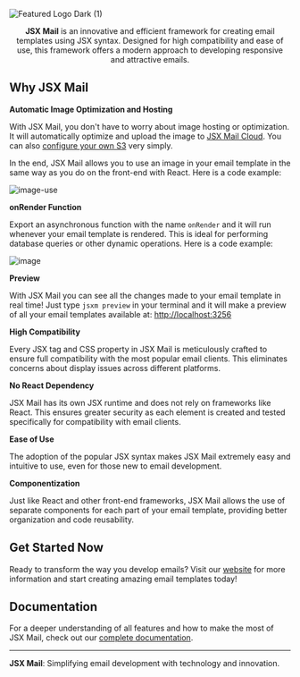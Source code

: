 ![Featured Logo Dark (1)](https://github.com/Theryston/jsx-mail/assets/72868196/9964df7d-81c6-41f2-96d5-005a87760cf4)

<div align="center">
<b>JSX Mail</b> is an innovative and efficient framework for creating email templates using JSX syntax. Designed for high compatibility and ease of use, this framework offers a modern approach to developing responsive and attractive emails.
</div>

## Why JSX Mail

**Automatic Image Optimization and Hosting**

With JSX Mail, you don't have to worry about image hosting or optimization. It will automatically optimize and upload the image to [JSX Mail Cloud](https://docs.jsxmail.org/cloud/introduction). You can also [configure your own S3](https://docs.jsxmail.org/framework/image) very simply.

In the end, JSX Mail allows you to use an image in your email template in the same way as you do on the front-end with React. Here is a code example:

![image-use](https://github.com/Theryston/jsx-mail/assets/72868196/bd5dac34-a3e3-4668-b5a0-c17d5125dbc9)

**onRender Function**

Export an asynchronous function with the name `onRender` and it will run whenever your email template is rendered. This is ideal for performing database queries or other dynamic operations. Here is a code example:

![image](https://github.com/Theryston/jsx-mail/assets/72868196/a2f128e2-c9f9-4dd2-a777-c79b0a845a5f)

**Preview**

With JSX Mail you can see all the changes made to your email template in real time! Just type `jsxm preview` in your terminal and it will make a preview of all your email templates available at: [http://localhost:3256](http://localhost:3256)

**High Compatibility**

Every JSX tag and CSS property in JSX Mail is meticulously crafted to ensure full compatibility with the most popular email clients. This eliminates concerns about display issues across different platforms.

**No React Dependency**

JSX Mail has its own JSX runtime and does not rely on frameworks like React. This ensures greater security as each element is created and tested specifically for compatibility with email clients.

**Ease of Use**

The adoption of the popular JSX syntax makes JSX Mail extremely easy and intuitive to use, even for those new to email development.

**Componentization**

Just like React and other front-end frameworks, JSX Mail allows the use of separate components for each part of your email template, providing better organization and code reusability.

## Get Started Now

Ready to transform the way you develop emails? Visit our [website](https://jsxmail.org) for more information and start creating amazing email templates today!

## Documentation

For a deeper understanding of all features and how to make the most of JSX Mail, check out our [complete documentation](https://docs.jsxmail.org/introduction).

---

**JSX Mail**: Simplifying email development with technology and innovation.

